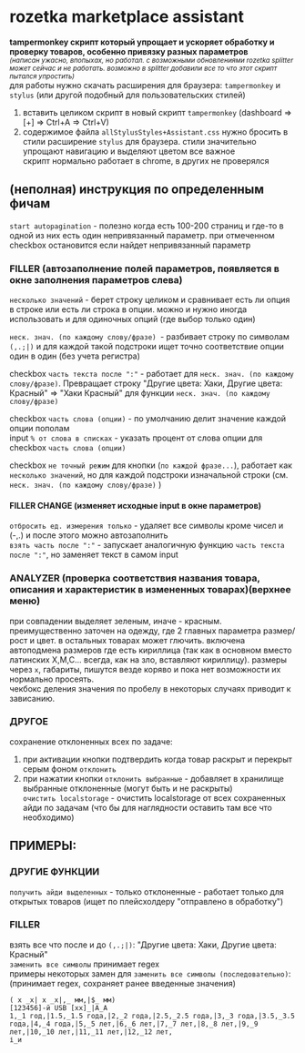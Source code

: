 # rozetka marketplace assistant
**tampermonkey скрипт который упрощает и ускоряет обработку и проверку товаров, особенно привязку разных параметров**<br>
<sub>*(написан ужасно, впопыхах, но работал. с возможными  обновлениями rozetka splitter может сейчас и не работать. возможно в splitter добавили все то что этот скрипт пытался упростить)*</sub><br>
для работы нужно скачать расширения для браузера: `tampermonkey` и `stylus` (или другой подобный для пользовательских стилей)<br>
1. вставить целиком скрипт в новый скрипт `tampermonkey` (dashboard => [+] => Ctrl+A => Ctrl+V)
2. содержимое файла `allStylusStyles+Assistant.css` нужно бросить в стили расширение `stylus` для браузера. стили значительно упрощают навигацию и выделяют цветом все важное<br>
скрипт нормально работает в chrome, в других не проверялся<br>

## (неполная) инструкция по определенным фичам

`start autopagination` - полезно когда есть 100-200 страниц и где-то в одной из них есть один непривязанный параметр. при отмеченном checkbox остановится если найдет непривязанный параметр

### FILLER (автозаполнение полей параметров, появляется в окне заполнения параметров слева)
`несколько значений` - берет строку целиком и сравнивает есть ли опция в строке или есть ли строка в опции. можно и нужно иногда использовать и для одиночных опций (где выбор только один)<br>

`неск. знач. (по каждому слову/фразе) `- разбивает строку по символам `(,.;|)` и для каждой такой подстроки ищет точно соответствие опции один в один (без учета регистра)<br>

checkbox `часть текста после ":"` - работает для `неск. знач. (по каждому слову/фразе)`. Превращает строку "Другие цвета: Хаки, Другие цвета: Красный" => "Хаки Красный" для функции `неск. знач. (по каждому слову/фразе)`<br>

checkbox `часть слова (опции)` - по умолчанию делит значение каждой опции пополам<br>
input `% от слова в списках` - указать процент от слова опции для checkbox `часть слова (опции)`<br>

checkbox `не точный режим` для кнопки (`по каждой фразе...`), работает как `несколько значений`, но для каждой подстроки изначальной строки (см. `неск. знач. (по каждому слову/фразе)` )<br>

#### FILLER CHANGE (изменяет исходные input в окне параметров)
`отбросить ед. измерения только` - удаляет все символы кроме чисел и (-,.)  и после этого можно автозаполнить<br>
`взять часть после ":"` - запускает аналогичную функцию `часть текста после ":"`, но заменяет текст в самом input

### ANALYZER (проверка соответствия названия товара, описания и характеристик в измененных товарах)(верхнее меню)
при совпадении выделяет зеленым, иначе - красным.<br>
преимущественно заточен на одежду, где 2 главных параметра размер/рост и цвет. в остальных товарах может глючить. включена автоподмена размеров где есть кириллица (так как в основном вместо латинских X,M,C... всегда, как на зло, вставляют кириллицу). размеры через `х`, габариты, пишутся везде коряво и пока нет возможности их нормально просеять.<br>
чекбокс деления значения по пробелу в некоторых случаях приводит к зависанию.

### ДРУГОЕ
сохранение отклоненных всех по задаче:
1. при активации кнопки подтвердить  когда товар раскрыт и перекрыт серым фоном `отклонить`
2. при нажатии  кнопки `отклонить выбранные` - добавляет в хранилище выбранные отклоненные (могут быть и не раскрыты)<br>
`очистить localstorage` - очистить localstorage от всех сохраненных айди по задачам (что бы для наглядности оставить там все что необходимо)

## ПРИМЕРЫ:
### ДРУГИЕ ФУНКЦИИ
`получить айди выделенных` - только отклоненные - работает только для открытых товаров (ищет по плейсхолдеру "отправлено в обработку")

### FILLER
взять все что после и до `(,.;|)`: "Другие цвета: Хаки, Другие цвета: Красный"<br>
`заменить все символы` принимает regex<br>
примеры некоторых замен для `заменить все символы (последовательно)`: (принимает regex, сохраняет ранее введенные значения)<br>
```
( x _x| х _x|,_ мм,|$_ мм)
[123456]-й USB [xх]_|А_A
1,_1 год,|1.5,_1.5 года,|2,_2 года,|2.5,_2.5 года,|3,_3 года,|3.5,_3.5 года,|4,_4 года,|5,_5 лет,|6,_6 лет,|7,_7 лет,|8,_8 лет,|9,_9 лет,|10,_10 лет,|11,_11 лет,|12,_12 лет,
і_и
```
